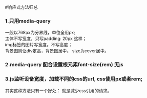 #响应式方法归总

### 1.只用media-query
一般以768px为分界线，单位全用px;   
主体不写宽度，只写padding: 20px 这样；   
img标签的图片写宽度，不写高度；   
背景图则让div定高，背景图居中， size为cover居中。

### 2.media-query 配合设置根元素font-size(rem) 无js
### 3.js监听设备宽度，加载不同的css的url,  css使用px或者rem;
其实这种方法只有一个好处： 就是减少css引用的请求。




